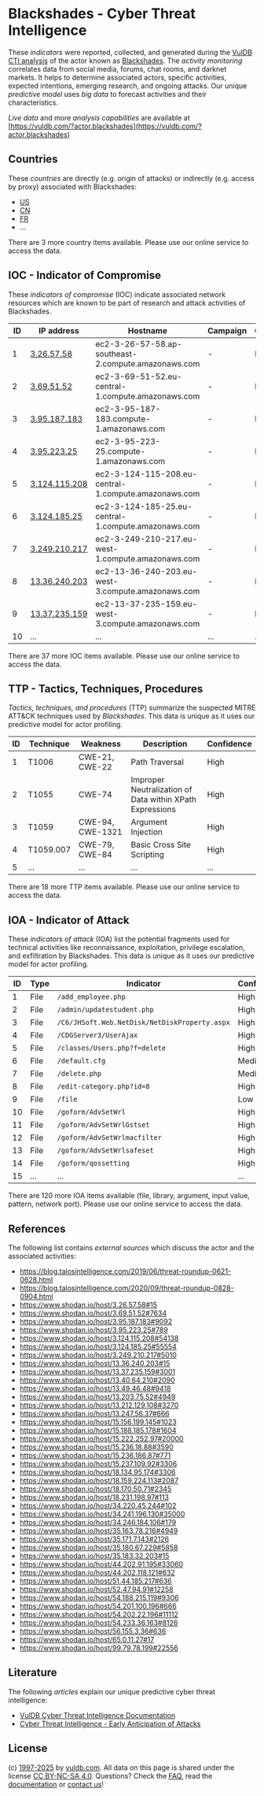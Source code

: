 # Blackshades - Cyber Threat Intelligence

These _indicators_ were reported, collected, and generated during the [VulDB CTI analysis](https://vuldb.com/?kb.cti) of the actor known as [Blackshades](https://vuldb.com/?actor.blackshades). The _activity monitoring_ correlates data from social media, forums, chat rooms, and darknet markets. It helps to determine associated actors, specific activities, expected intentions, emerging research, and ongoing attacks. Our unique _predictive model_ uses _big data_ to forecast activities and their characteristics.

_Live data_ and more _analysis capabilities_ are available at [https://vuldb.com/?actor.blackshades](https://vuldb.com/?actor.blackshades)

## Countries

These _countries_ are directly (e.g. origin of attacks) or indirectly (e.g. access by proxy) associated with Blackshades:

* [US](https://vuldb.com/?country.us)
* [CN](https://vuldb.com/?country.cn)
* [FR](https://vuldb.com/?country.fr)
* ...

There are 3 more country items available. Please use our online service to access the data.

## IOC - Indicator of Compromise

These _indicators of compromise_ (IOC) indicate associated network resources which are known to be part of research and attack activities of Blackshades.

ID | IP address | Hostname | Campaign | Confidence
-- | ---------- | -------- | -------- | ----------
1 | [3.26.57.58](https://vuldb.com/?ip.3.26.57.58) | ec2-3-26-57-58.ap-southeast-2.compute.amazonaws.com | - | Medium
2 | [3.69.51.52](https://vuldb.com/?ip.3.69.51.52) | ec2-3-69-51-52.eu-central-1.compute.amazonaws.com | - | Medium
3 | [3.95.187.183](https://vuldb.com/?ip.3.95.187.183) | ec2-3-95-187-183.compute-1.amazonaws.com | - | Medium
4 | [3.95.223.25](https://vuldb.com/?ip.3.95.223.25) | ec2-3-95-223-25.compute-1.amazonaws.com | - | Medium
5 | [3.124.115.208](https://vuldb.com/?ip.3.124.115.208) | ec2-3-124-115-208.eu-central-1.compute.amazonaws.com | - | Medium
6 | [3.124.185.25](https://vuldb.com/?ip.3.124.185.25) | ec2-3-124-185-25.eu-central-1.compute.amazonaws.com | - | Medium
7 | [3.249.210.217](https://vuldb.com/?ip.3.249.210.217) | ec2-3-249-210-217.eu-west-1.compute.amazonaws.com | - | Medium
8 | [13.36.240.203](https://vuldb.com/?ip.13.36.240.203) | ec2-13-36-240-203.eu-west-3.compute.amazonaws.com | - | Medium
9 | [13.37.235.159](https://vuldb.com/?ip.13.37.235.159) | ec2-13-37-235-159.eu-west-3.compute.amazonaws.com | - | Medium
10 | ... | ... | ... | ...

There are 37 more IOC items available. Please use our online service to access the data.

## TTP - Tactics, Techniques, Procedures

_Tactics, techniques, and procedures_ (TTP) summarize the suspected MITRE ATT&CK techniques used by _Blackshades_. This data is unique as it uses our predictive model for actor profiling.

ID | Technique | Weakness | Description | Confidence
-- | --------- | -------- | ----------- | ----------
1 | T1006 | CWE-21, CWE-22 | Path Traversal | High
2 | T1055 | CWE-74 | Improper Neutralization of Data within XPath Expressions | High
3 | T1059 | CWE-94, CWE-1321 | Argument Injection | High
4 | T1059.007 | CWE-79, CWE-84 | Basic Cross Site Scripting | High
5 | ... | ... | ... | ...

There are 18 more TTP items available. Please use our online service to access the data.

## IOA - Indicator of Attack

These _indicators of attack_ (IOA) list the potential fragments used for technical activities like reconnaissance, exploitation, privilege escalation, and exfiltration by Blackshades. This data is unique as it uses our predictive model for actor profiling.

ID | Type | Indicator | Confidence
-- | ---- | --------- | ----------
1 | File | `/add_employee.php` | High
2 | File | `/admin/updatestudent.php` | High
3 | File | `/C6/JHSoft.Web.NetDisk/NetDiskProperty.aspx` | High
4 | File | `/CDGServer3/UserAjax` | High
5 | File | `/classes/Users.php?f=delete` | High
6 | File | `/default.cfg` | Medium
7 | File | `/delete.php` | Medium
8 | File | `/edit-category.php?id=8` | High
9 | File | `/file` | Low
10 | File | `/goform/AdvSetWrl` | High
11 | File | `/goform/AdvSetWrlGstset` | High
12 | File | `/goform/AdvSetWrlmacfilter` | High
13 | File | `/goform/AdvSetWrlsafeset` | High
14 | File | `/goform/qossetting` | High
15 | ... | ... | ...

There are 120 more IOA items available (file, library, argument, input value, pattern, network port). Please use our online service to access the data.

## References

The following list contains _external sources_ which discuss the actor and the associated activities:

* https://blog.talosintelligence.com/2019/06/threat-roundup-0621-0628.html
* https://blog.talosintelligence.com/2020/09/threat-roundup-0828-0904.html
* https://www.shodan.io/host/3.26.57.58#15
* https://www.shodan.io/host/3.69.51.52#7634
* https://www.shodan.io/host/3.95.187.183#9092
* https://www.shodan.io/host/3.95.223.25#789
* https://www.shodan.io/host/3.124.115.208#54138
* https://www.shodan.io/host/3.124.185.25#55554
* https://www.shodan.io/host/3.249.210.217#5010
* https://www.shodan.io/host/13.36.240.203#15
* https://www.shodan.io/host/13.37.235.159#3001
* https://www.shodan.io/host/13.40.64.210#2090
* https://www.shodan.io/host/13.49.46.48#9418
* https://www.shodan.io/host/13.203.75.52#4949
* https://www.shodan.io/host/13.212.129.108#3270
* https://www.shodan.io/host/13.247.56.37#666
* https://www.shodan.io/host/15.156.199.145#1023
* https://www.shodan.io/host/15.188.185.178#1604
* https://www.shodan.io/host/15.222.252.97#20000
* https://www.shodan.io/host/15.236.18.88#3590
* https://www.shodan.io/host/15.236.186.87#771
* https://www.shodan.io/host/15.237.109.92#3306
* https://www.shodan.io/host/18.134.95.174#3306
* https://www.shodan.io/host/18.159.224.113#2087
* https://www.shodan.io/host/18.170.50.71#2345
* https://www.shodan.io/host/18.231.198.97#113
* https://www.shodan.io/host/34.220.45.244#102
* https://www.shodan.io/host/34.241.196.130#35000
* https://www.shodan.io/host/34.246.184.106#179
* https://www.shodan.io/host/35.163.78.216#4949
* https://www.shodan.io/host/35.171.7.143#2126
* https://www.shodan.io/host/35.180.67.229#5858
* https://www.shodan.io/host/35.183.32.203#15
* https://www.shodan.io/host/44.202.91.195#33060
* https://www.shodan.io/host/44.202.118.121#632
* https://www.shodan.io/host/51.44.185.217#636
* https://www.shodan.io/host/52.47.94.91#12258
* https://www.shodan.io/host/54.188.215.119#9306
* https://www.shodan.io/host/54.201.100.196#666
* https://www.shodan.io/host/54.202.22.196#11112
* https://www.shodan.io/host/54.233.36.163#8126
* https://www.shodan.io/host/56.155.3.36#636
* https://www.shodan.io/host/65.0.11.27#17
* https://www.shodan.io/host/99.79.78.199#22556

## Literature

The following _articles_ explain our unique predictive cyber threat intelligence:

* [VulDB Cyber Threat Intelligence Documentation](https://vuldb.com/?kb.cti)
* [Cyber Threat Intelligence - Early Anticipation of Attacks](https://www.scip.ch/en/?labs.20201022)

## License

(c) [1997-2025](https://vuldb.com/?kb.changelog) by [vuldb.com](https://vuldb.com/?kb.about). All data on this page is shared under the license [CC BY-NC-SA 4.0](https://creativecommons.org/licenses/by-nc-sa/4.0/). Questions? Check the [FAQ](https://vuldb.com/?kb.faq), read the [documentation](https://vuldb.com/?kb) or [contact us](https://vuldb.com/?contact)!
